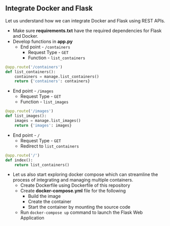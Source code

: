 ## Integrate Docker and Flask

Let us understand how we can integrate Docker and Flask using REST APIs.
* Make sure **requirements.txt** have the required dependencies for Flask and Docker.
* Develop functions in **app.py**
  * End point - `/containers`
    * Request Type - `GET`
    * Function - `list_containers`
```python
@app.route('/containers')
def list_containers():
    containers = manage.list_containers()
    return {'containers': containers}
```
  * End point - `/images`
    * Request Type - `GET`
    * Function - `list_images`
```python
@app.route('/images')
def list_images():
    images = manage.list_images()
    return {'images': images}
```
  * End point - `/`
    * Request Type - `GET`
    * Redirect to `list_containers`
```python
@app.route('/')
def index():
    return list_containers()
```
* Let us also start exploring docker compose which can streamline the process of integrating and managing multiple containers.
  * Create Dockerfile using Dockerfile of this repository
  * Create **docker-compose.yml** file for the following
    * Build the image
    * Create the container
    * Start the container by mounting the source code
  * Run `docker-compose up` command to launch the Flask Web Application
